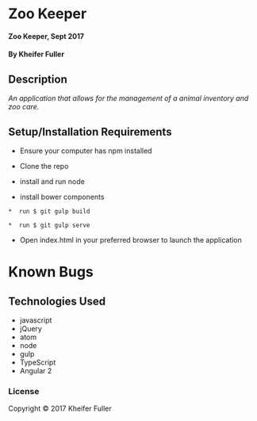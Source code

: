# Zoo Keeper

#### Zoo Keeper, Sept 2017

#### By Kheifer Fuller

## Description
_An application that allows for the management of a animal inventory and zoo care._

## Setup/Installation Requirements

* Ensure your computer has npm installed

* Clone the repo

* install and run node

* install bower components

```console
*  run $ git gulp build
```
```console
*  run $ git gulp serve
```

* Open index.html in your preferred browser to launch the application

# Known Bugs


## Technologies Used
* javascript
* jQuery
* atom
* node
* gulp
* TypeScript
* Angular 2


### License
Copyright &copy; 2017 Kheifer Fuller
